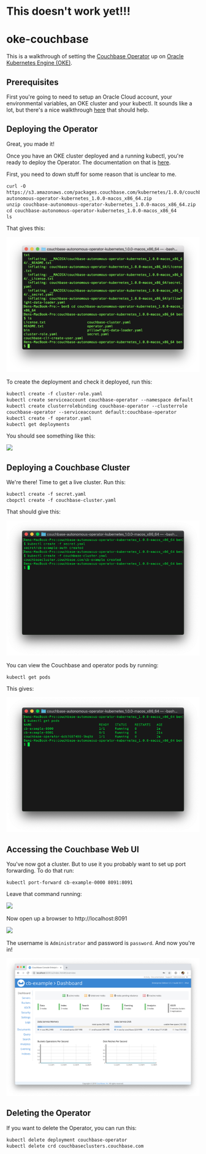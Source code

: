 # This doesn't work yet!!!

# oke-couchbase

This is a walkthrough of setting the [Couchbase Operator](https://developer.couchbase.com/documentation/server/current/operator/overview.html) up on [Oracle Kubernetes Engine (OKE)](https://cloud.oracle.com/containers/kubernetes-engine).

## Prerequisites
First you're going to need to setup an Oracle Cloud account, your environmental variables, an OKE cluster and your kubectl.  It sounds like a lot, but there's a nice walkthrough [here](https://github.com/cloud-partners/oke-how-to) that should help.

## Deploying the Operator
Great, you made it!

Once you have an OKE cluster deployed and a running kubectl, you're ready to deploy the Operator.  The documentation on that is [here](https://docs.couchbase.com/operator/1.0/install-kubernetes.html).

First, you need to down stuff for some reason that is unclear to me.

    curl -O https://s3.amazonaws.com/packages.couchbase.com/kubernetes/1.0.0/couchbase-autonomous-operator-kubernetes_1.0.0-macos_x86_64.zip
    unzip couchbase-autonomous-operator-kubernetes_1.0.0-macos_x86_64.zip
    cd couchbase-autonomous-operator-kubernetes_1.0.0-macos_x86_64
    ls

That gives this:

![](images/01%20-%20download.png)

To create the deployment and check it deployed, run this:

    kubectl create -f cluster-role.yaml
    kubectl create serviceaccount couchbase-operator --namespace default
    kubectl create clusterrolebinding couchbase-operator --clusterrole couchbase-operator --serviceaccount default:couchbase-operator
    kubectl create -f operator.yaml
    kubectl get deployments

You should see something like this:

![](images/02%20-%20operator%20deployed.png)

## Deploying a Couchbase Cluster

We're there!  Time to get a live cluster.  Run this:

    kubectl create -f secret.yaml
    cbopctl create -f couchbase-cluster.yaml

That should give this:

![](images/03%20-%20cluster%20created.png)

You can view the Couchbase and operator pods by running:

    kubectl get pods

This gives:

![](images/04%20-%20get%20pods.png)

## Accessing the Couchbase Web UI

You've now got a cluster.  But to use it you probably want to set up port forwarding.  To do that run:

    kubectl port-forward cb-example-0000 8091:8091

Leave that command running:

![](images/05%20-%20portforward.png)

Now open up a browser to http://localhost:8091

![](images/06%20-%20loginscreen.png)

The username is `Administrator` and password is `password`.  And now you're in!

![](images/07%20-%20console.png)

## Deleting the Operator
If you want to delete the Operator, you can run this:

    kubectl delete deployment couchbase-operator
    kubectl delete crd couchbaseclusters.couchbase.com
